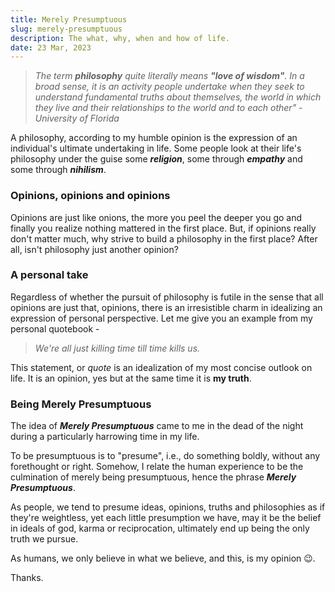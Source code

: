 ```yaml
---
title: Merely Presumptuous
slug: merely-presumptuous
description: The what, why, when and how of life.
date: 23 Mar, 2023
---
```


> *The term **philosophy** quite literally means **"love of wisdom"**. In a broad sense, it is an activity people undertake when they seek to understand fundamental truths about themselves, the world in which they live and their relationships to the world and to each other" - University of Florida*

A philosophy, according to my humble opinion is the expression of an individual's ultimate undertaking in life. Some people look at their life's philosophy under the guise some ***religion***, some through ***empathy*** and some through ***nihilism***.

### Opinions, opinions and opinions

Opinions are just like onions, the more you peel the deeper you go and finally you realize nothing mattered in the first place. But, if opinions really don't matter much, why strive to build a philosophy in the first place? After all, isn't philosophy just another opinion?

### A personal take

Regardless of whether the pursuit of philosophy is futile in the sense that all opinions are just that, opinions, there is an irresistible charm in idealizing an expression of personal perspective. Let me give you an example from my personal quotebook -

> *We're all just killing time till time kills us.*

This statement, or *quote* is an idealization of my most concise outlook on life. It is an opinion, yes but at the same time it is **my truth**.

### Being Merely Presumptuous

The idea of ***Merely Presumptuous*** came to me in the dead of the night during a particularly harrowing time in my life.

To be presumptuous is to "presume", i.e., do something boldly, without any forethought or right. Somehow, I relate the human experience to be the culmination of merely being presumptuous, hence the phrase ***Merely Presumptuous***.

As people, we tend to presume ideas, opinions, truths and philosophies as if they're weightless, yet each little presumption we have, may it be the belief in ideals of god, karma or reciprocation, ultimately end up being the only truth we pursue.

As humans, we only believe in what we believe, and this, is my opinion 😉.

Thanks.
